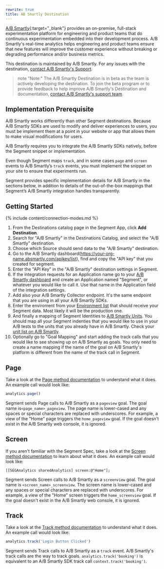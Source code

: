```yaml
---
rewrite: true
title: AB Smartly Destination
---
```



[A/B Smartly](https://absmartly.com/?utm_source=segmentio&utm_medium=docs&utm_campaign=partners){:target="_blank"} provides an on-premise, full-stack experimentation platform for engineering and product teams that do continuous experimentation embedded into their development process. A/B Smartly's real-time analytics helps engineering and product teams ensure that new features will improve the customer experience without breaking or degrading performance and/or business metrics.

This destination is maintained by A/B Smartly. For any issues with the destination, [contact A/B Smartly's Support](mailto:support@absmartly.com).

> note "Note:"
> The A/B Smartly Destination is in beta as the team is actively developing the destination. To join the beta program or to provide feedback to help improve A/B Smartly's Destination and documentation, [contact A/B Smartly's support team](mailto:support@absmartly.com).


## Implementation Prerequisite

A/B Smartly works differently than other Segment destinations. Because A/B Smartly SDKs are used to modify and deliver experiences to users, you must be implement them at a point in your website or app that allows them to make visual modifications for users.

A/B Smartly requires you to integrate the A/B Smartly SDKs natively, before the Segment snippet or implementation.

Even though Segment maps `track`, and in some cases `page` and `screen` events to A/B Smartly’s `track` events, you must implement the snippet on your site to ensure that experiments run.

Segment provides specific implementation details for A/B Smartly in the sections below, in addition to details of the out-of-the-box mappings that Segment’s A/B Smartly integration handles transparently.

## Getting Started

{% include content/connection-modes.md %}

1. From the Destinations catalog page in the Segment App, click **Add Destination**.
2. Search for "A/B Smartly" in the Destinations Catalog, and select the "A/B Smartly" destination.
3. Choose which Source should send data to the "A/B Smartly" destination.
4. Go to the A/B Smartly dashboard(https://your-org-name.absmartly.com/apikey/list), find and copy the "API key" that you created for segment.
5. Enter the "API Key" in the "A/B Smartly" destination settings in Segment.
6. If the integration requests for an Application name go to your [A/B Smartly dashboard](https://your-org-name.absmartly.com/application/create) and create an Application named "Segment", or whatever you would like to call it. Use that name in the Application field of the integration settings.
7. Add also your A/B Smartly Collector endpoint. It's the same endpoint that you are using in all your A/B Smartly SDKs.
8. Enter the enviroment from your [Environment list](https://your-org-name.absmartly.com/environment/list) that should receive your Segment data. Most likely it will be the production one.
9. And finally a mapping of Segment Identities to [A/B Smartly Units](https://your-org-name.absmartly.com/unit/list). You should map all your Segment indenties that you would like to use in your A/B tests to the units that you already have in A/B Smartly. Check your [unit list on A/B Smartly](https://your-org-name.absmartly.com/unit/list).
10. Optionally go to "Goal Mapping" and start adding the track calls that you would like to see showing up on A/B Smartly as goals. You only need to create a name mapping if the name of the goal on A/B Smartly's platform is different from the name of the track call in Segment.



## Page

Take a look at the [Page method documentation](/docs/connections/spec/page/) to understand what it does. An example call would look like:

```js
analytics.page()
```

Segment sends Page calls to A/B Smartly as a `pageview` goal. The goal name is`<page_name>_pageview`. The page name is lower-cased and any spaces or special characters are replaced with underscores. For example, a view of the "Home" page triggers the `home_pageview` goal. If the goal doesn't exist in the A/B Smartly web console, it is ignored. 


## Screen

If you aren't familiar with the Segment Spec, take a look at the [Screen method documentation](/docs/connections/spec/screen/) to learn about what it does. An example call would look like:

```obj-c
[[SEGAnalytics sharedAnalytics] screen:@"Home"];
```

Segment sends Screen calls to A/B Smartly as a `screenview` goal. The goal name is `<screen_name>_screenview`. The screen name is lower-cased and any spaces or special characters are replaced with underscores. For example, a view of the "Home" screen triggers the `home_screenview` goal. If the goal doesn't exist in the A/B Smartly web console, it is ignored.


## Track

Take a look at the [Track method documentation](/docs/connections/spec/track/) to understand what it does. An example call would look like:

```js
analytics.track('Login Button Clicked')
```

Segment sends Track calls to A/B Smartly as a `track` event. A/B Smartly's track calls are the way to track goals. `analytics.track('booking')` is equivalent to an A/B Smartly SDK track call `context.track('booking')`.
